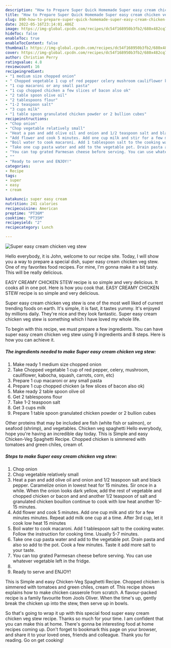 ```yaml
---
description: "How to Prepare Super Quick Homemade Super easy cream chicken veg stew"
title: "How to Prepare Super Quick Homemade Super easy cream chicken veg stew"
slug: 890-how-to-prepare-super-quick-homemade-super-easy-cream-chicken-veg-stew
date: 2022-05-16T23:14:01.486Z
image: https://img-global.cpcdn.com/recipes/dc54f168950b3fb2/680x482cq70/super-easy-cream-chicken-veg-stew-recipe-main-photo.jpg
hideToc: false
enableToc: true
enableTocContent: false
thumbnail: https://img-global.cpcdn.com/recipes/dc54f168950b3fb2/680x482cq70/super-easy-cream-chicken-veg-stew-recipe-main-photo.jpg
cover: https://img-global.cpcdn.com/recipes/dc54f168950b3fb2/680x482cq70/super-easy-cream-chicken-veg-stew-recipe-main-photo.jpg
author: Christian Perry
ratingvalue: 4.8
reviewcount: 16
recipeingredient:
- "1 medium size chopped onion"
- " Chopped vegetable 1 cup of red pepper celery mushroom cauliflower kabocha squash carrots corn etc"
- "1 cup macaroni or any small pasta"
- "1 cup chopped chicken a few slices of bacon also ok"
- "2 table spoon olive oil"
- "2 tablespoons flour"
- "1-2 teaspoon salt"
- "3 cups milk"
- "1 table spoon granulated chicken powder or 2 bullion cubes"
recipeinstructions:
- "Chop onion"
- "Chop vegetable relatively small"
- "Heat a pan and add olive oil and onion and 1/2 teaspoon salt and black pepper. Caramelize onion in lowest heat for 15 minutes. Sir once in a while. When the onion looks dark yellow, add the rest of vegetable and chopped chicken or bacon and and another 1/2 teaspoon of salt and granulated chicken bouillon continue to cook with low heat another 10-15 minutes."
- "Add flower and cook 5 minutes. Add one cup milk and stir for a few minutes minutes. Repeat add milk one cup at a time. After 3rd cup, let it cook low heat 15 minutes"
- "Boil water to cook macaroni. Add 1 tablespoon salt to the cooking water. Follow the instruction for cooking time. Usually 5-7 minutes."
- "Take one cup pasta water and add to the vegetable pot. Drain pasta and also so add to the pot. Cook a few minutes. Taste it add more salt to your taste."
- "You can top grated Parmesan cheese before serving. You can use whatever vegetable left in the fridge."
- ""
- "Ready to serve and ENJOY!"
categories:
- Recipe
tags:
- super
- easy
- cream

katakunci: super easy cream 
nutrition: 241 calories
recipecuisine: American
preptime: "PT36M"
cooktime: "PT35M"
recipeyield: "2"
recipecategory: Lunch

---
```



![Super easy cream chicken veg stew](https://img-global.cpcdn.com/recipes/dc54f168950b3fb2/680x482cq70/super-easy-cream-chicken-veg-stew-recipe-main-photo.jpg)

Hello everybody, it is John, welcome to our recipe site. Today, I will show you a way to prepare a special dish, super easy cream chicken veg stew. One of my favorites food recipes. For mine, I'm gonna make it a bit tasty. This will be really delicious.

EASY CREAMY CHICKEN STEW recipe is so simple and very delicious. It cooks all in one pot. Here is how you cook that. EASY CREAMY CHICKEN STEW recipe is so simple and very delicious.

Super easy cream chicken veg stew is one of the most well liked of current trending foods on earth. It's simple, it is fast, it tastes yummy. It's enjoyed by millions daily. They're nice and they look fantastic. Super easy cream chicken veg stew is something which I have loved my whole life.


To begin with this recipe, we must prepare a few ingredients. You can have super easy cream chicken veg stew using 9 ingredients and 8 steps. Here is how you can achieve it.

<!--inarticleads1-->

##### The ingredients needed to make Super easy cream chicken veg stew:

1. Make ready 1 medium size chopped onion
1. Take  Chopped vegetable 1 cup of red pepper, celery, mushroom, cauliflower, kabocha, squash, carrots, corn, etc)
1. Prepare 1 cup macaroni or any small pasta
1. Prepare 1 cup chopped chicken (a few slices of bacon also ok)
1. Make ready 2 table spoon olive oil
1. Get 2 tablespoons flour
1. Take 1-2 teaspoon salt
1. Get 3 cups milk
1. Prepare 1 table spoon granulated chicken powder or 2 bullion cubes


Other proteins that may be included are fish (white fish or salmon), or seafood (shrimp), and vegetables. Chicken veg spaghetti Hello everybody, hope you&#39;re having an incredible day today. This is Simple and easy Chicken-Veg Spaghetti Recipe. Chopped chicken is simmered with tomatoes and green chiles, cream of. 

<!--inarticleads2-->

##### Steps to make Super easy cream chicken veg stew:

1. Chop onion
1. Chop vegetable relatively small
1. Heat a pan and add olive oil and onion and 1/2 teaspoon salt and black pepper. Caramelize onion in lowest heat for 15 minutes. Sir once in a while. When the onion looks dark yellow, add the rest of vegetable and chopped chicken or bacon and and another 1/2 teaspoon of salt and granulated chicken bouillon continue to cook with low heat another 10-15 minutes.
1. Add flower and cook 5 minutes. Add one cup milk and stir for a few minutes minutes. Repeat add milk one cup at a time. After 3rd cup, let it cook low heat 15 minutes
1. Boil water to cook macaroni. Add 1 tablespoon salt to the cooking water. Follow the instruction for cooking time. Usually 5-7 minutes.
1. Take one cup pasta water and add to the vegetable pot. Drain pasta and also so add to the pot. Cook a few minutes. Taste it add more salt to your taste.
1. You can top grated Parmesan cheese before serving. You can use whatever vegetable left in the fridge.
1. 
1. Ready to serve and ENJOY!

This is Simple and easy Chicken-Veg Spaghetti Recipe. Chopped chicken is simmered with tomatoes and green chiles, cream of. This recipe shows explains how to make chicken casserole from scratch. A flavour-packed recipe is a family favourite from Jools Oliver. When the time&#39;s up, gently break the chicken up into the stew, then serve up in bowls. 

So that's going to wrap it up with this special food super easy cream chicken veg stew recipe. Thanks so much for your time. I am confident that you can make this at home. There's gonna be interesting food at home recipes coming up. Don't forget to bookmark this page on your browser, and share it to your loved ones, friends and colleague. Thank you for reading. Go on get cooking!
